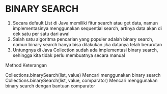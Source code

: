 # BINARY SEARCH

1. Secara default List di Java memiliki fitur search atau get data, namun implementasinya menggunakan sequential search, artinya data akan di cek satu per satu dari awal
2. Salah satu algoritma pencarian yang populer adalah binary search, namun binary search hanya bisa dilakukan jika datanya telah berurutan
3. Untungnya di Java Collection sudah ada implementasi binary search, sehingga kita tidak perlu membuatnya secara manual



Method                                               Keterangan

Collections.binarySearch(list, value)                Mencari menggunakan binary search
Collections.binarySearch(list, value, comparator)    Mencari menggunakan binary search dengan bantuan comparator


